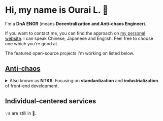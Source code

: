 # Hi, my name is Ourai L. 🤩

I'm a __DnA ENGR__ (means __Decentralization and Anti-chaos Engineer__).

If you want to contact me, you can find the approach on [my personal website](https://ourai.pro). I can speak Chinese, Japanese and English. Feel free to choose one which you're good at.

The featured open-source projects I'm working on listed below.

## [Anti-chaos](https://github.com/anti-chaos)

<details>
<summary>Also known as <strong>NTKS</strong>. Focusing on <strong>standardization</strong> and <strong>industrialization</strong> of front-end development.</summary>

### [Petals](https://github.com/fxxk-design/petals)

A sub system of __Fxxk Design__, born for component-based front-end development.

As the foundation of GUI development, provides component interfaces, headless components, CSS components and many useful utilities.

There're also some implementations based on Petals:

- [Kokiri](https://github.com/fxxk-design/kokiri) - Vue components
- [Zora](https://github.com/fxxk-design/zora) - React components

### [Handie](https://github.com/future-js/handie)

A progressive config-driven JavaScript framework from __Future.js__ for front-end development of web-based management systems.

Solutions for web apps based on Vue ([`handie-vue`](https://www.npmjs.com/package/handie-vue)) and React ([`handie-react`](https://www.npmjs.com/package/handie-react)) are available right now.
</details>

## Individual-centered services

💡s are still in 🧠.
